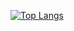 [![Top Langs](https://github-readme-stats.vercel.app/api/top-langs/?username=koppepam&layout=compact)](https://github.com/anuraghazra/github-readme-stats)
